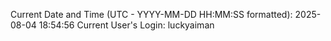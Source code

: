 Current Date and Time (UTC - YYYY-MM-DD HH:MM:SS formatted): 2025-08-04 18:54:56
Current User's Login: luckyaiman
